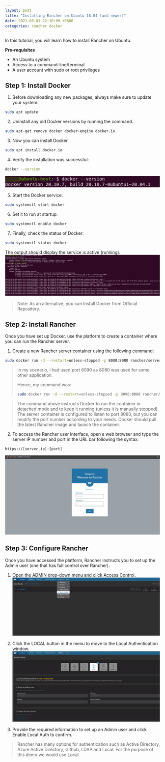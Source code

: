 ```yaml
---
layout: post
title: "Installing Rancher on Ubuntu 18.04 (and newer)"
date: 2021-08-01 22:10:00 +0800
categories: rancher docker
---
```


In this tutorial, you will learn how to install Rancher on Ubuntu.

**Pre-requisites**
* An Ubuntu system
* Access to a command-line/terminal
* A user account with sudo or root privileges

## **Step 1: Install Docker**
1. Before downloading any new packages, always make sure to update your system.
```sh
sudo apt update
```


2. Uninstall any old Docker versions by running the command.
```sh
sudo apt-get remove docker docker-engine docker.io
```


3. Now you can install Docker
```sh
sudo apt install docker.io
```


4. Verify the installation was successful:
```sh
docker --version
```
![docker version](/images/b-docker-version.jpg "Docker Version")

5. Start the Docker service:
```sh
sudo systemctl start docker
```

6. Set it to run at startup:
```sh
sudo systemctl enable docker
```

7. Finally, check the status of Docker:
```sh
sudo systemctl status docker
```

The output should display the service is active (running).
![docker status](/images/b-docker-status.jpg "Docker Status")
> Note: As an alternative, you can Install Docker from Official Repository.

## **Step 2: Install Rancher**
Once you have set up Docker, use the platform to create a container where you can run the Rancher server.

1. Create a new Rancher server container using the following command:
```sh
sudo docker run -d --restart=unless-stopped -p 8080:8080 rancher/server:stable
```

> In my scenario, i had used port 8090 as 8080 was used for some other application.
> 
> Hence, my command was: 
> ```sh
> sudo docker run -d --restart=unless-stopped -p 8090:8080 rancher/server:stable
> ```

> The command above instructs Docker to run the container in detached mode and to keep it running (unless it is manually stopped). The server container is configured to listen to port 8080, but you can modify the port number according to your needs.
> Docker should pull the latest Rancher image and launch the container.

2. To access the Rancher user interface, open a web browser and type the server IP number and port in the URL bar following the syntax:
```
https://[server_ip]:[port]
```
![rancher status](/images/b-rancher-status.jpg "Rancher Status")

## **Step 3: Configure Rancher**
Once you have accessed the platform, Rancher instructs you to set up the Admin user (one that has full control over Rancher).

1. Open the ADMIN drop-down menu and click Access Control.
![rancher access control](/images/b-rancher-accesscontrol.jpg "Rancher Access Control")

2. Click the LOCAL button in the menu to move to the Local Authentication window.
![rancher access control - local](/images/b-rancher-accesscontrol-local.jpg "Rancher Access Control - Local")

3. Provide the required information to set up an Admin user and click Enable Local Auth to confirm.

> Rancher has many options for authentication such as Active Directory, Azure Active Directory, Github, LDAP and Local. 
> For the purpose of this demo we would use Local 
